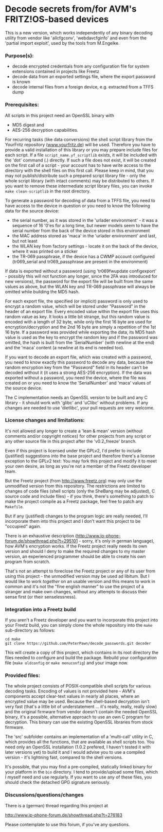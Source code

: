 # Decode secrets from/for AVM's FRITZ!OS-based devices

This is a new version, which works independently of any binary decoding utility from vendor like 'allcfgconv', 'webdavcfginfo' and even from the 'partial import exploit', used by the tools from M.Engelke.

### Purpose(s):
- decode encrypted credentials from any configuration file for system extensions contained in projects like Freetz
- decode data from an exported settings file, where the export password is known
- decode internal files from a foreign device, e.g. extracted from a TFFS dump

### Prerequisites:
All scripts in this project need an OpenSSL binary with
* MD5 digest and
* AES-256 decryption
capabilities.

For recurring tasks (like data conversions) the shell script library from the YourFritz repository (www.yourfritz.de) will be used. Therefore you have to provide a valid installation of this library or you may prepare include files for each script. If a file ```script_name.yf_scriptlib``` exists, it will be included with the 'dot' command (.) directly. If such a file does not exist, it will be created on the first call of a script - your account has to have write access to the directory with the shell files on this first call. Please keep in mind, that you may not publish/distribute such a prepared script library file - only the whole script library (with intact comments) may be distributed to others. If you want to remove these intermediate script library files, you can invoke ```make clean-scriptlib``` in the root directory.

To generate a password for decoding of data from a TFFS file, you need to have access to the device in question or you need to know the following data for the source device:
* the serial number, as it was stored in the 'urlader environment' - it was a sequence of 16 '0'es for a long time, but newer models seem to have the serial number from the back of the device stored in this environment
* the MAC address stored as 'maca' in the 'urlader environment' and last, but not least
* the WLAN key from factory settings - locate it on the back of the device, where it was printed on a sticker
* the TR-069 passphrase, if the device has a CWMP account configured (tr069_serial and tr069_passphrase are present in the environment)

If data is exported without a password (using 'tr069fwupdate configexport' - possibly this will not function any longer, since the 2FA was introduced for new versions), the password for the export file will be built from the same values as above, but the WLAN key and TR-069 passphrase will always be omitted while building the MD5 hash.

For each export file, the specified (or implicit) password is only used to encrypt a random value, which will be stored under "Password" in the header of an export file. Every encoded value within the export file uses this random value as key. It looks a little bit strange, but this random value is encoded with a length of 32 byte, while only the first 16 byte are used for encryption/decryption and the 2nd 16 byte are simply a repetition of the 1st 16 byte. If a password was provided while exporting the data, its MD5 hash value is used as the key to encrypt the random key and if the password was omitted, the hash is built from the 'SerialNumber' (with newline at the end) and the 'maca' content (a newline at its end is needed too).

If you want to decode an export file, which was created with a password, you need to know exactly this password to decode any data, because the random encryption key from the "Password" field in its header can't be decoded without it (it uses a strong AES-256 encryption). If the data was exported without a password, you need the device, where the file was created on or you need to know the 'SerialNumber' and 'maca' values of the source device.

The C implementation needs an OpenSSL version to be built and any C library - it should work with 'glibc' and 'uClibc' without problems. If any changes are needed to use 'dietlibc', your pull requests are very welcome.

### License changes and limitations:
It's not allowed any longer to create a 'lean & mean' version (without comments and/or copyright notices) for other projects from any script or any other source file in this project after the 'v0.2_freeze' branch.

Even if this project is licensed under the GPLv2, I'd prefer to include (justified) suggestions into the base project and therefore there's a license exception to the GPLv2 text: You may fork this project and modify it to meet your own desire, as long as you're not a member of the Freetz developer team.

But the Freetz project (from http://www.freetz.org) may only use the unmodified version from this repository. The restrictions are limited to changes of code files (shell scripts (only the SheBang may be adjusted), C source code and include files) - if you think, there's something to patch to make the project compile as a Freetz package, feel free to patch any ```Makefile```.

But if any (justified) changes to the program logic are really needed, I'll incorporate them into this project and I don't want this project to be "occupied" again.

There is an exhaustive description (http://www.ip-phone-forum.de/showthread.php?t=295101 - sorry, it's only in german language), how AVM's encryption works. If the Freetz project really needs its own version and should I deny to make the required changes to my master version, an experienced programmer should be able to create his own program from scratch.

That's not an attempt to foreclose the Freetz project or any of its user from using this project - the unmodified version may be used ad libitum. But I would like to work *together* on an usable version and this means to work in common and it's not the "fine english manner" to use the project of a stranger and make own changes, without any attempts to discuss their sense first (or their senselessness).

### Integration into a Freetz build
If you aren't a Freetz developer and you want to incorporate this project into your Freetz build, you can simply clone the whole repository into the ```make``` sub-directory as follows:
```
cd make
git clone https://github.com/PeterPawn/decode_passwords.git decoder
```
This will create a copy of this project, which contains in its root directory the files needed to configure and build the package. Rebuild your configuration file (```make oldconfig``` or ```make menuconfig```) and your image now.

### Provided files:
The whole project consists of POSIX-compatible shell scripts for various decoding tasks. Encoding of values is not provided here - AVM's components accept clear-text values in nearly all places, where an encrypted value may be used. Because the shell-based decryption isn't very fast (that's a little bit of understatement ... it's really, really, really slow) and the original firmware from vendor doesn't contain the needed OpenSSL binary, it's a possible, alternative approach to use an own C program for decryption. This binary can use the existing OpenSSL libraries from stock firmware.

The 'src' subfolder contains an implementation of a 'multi-call' utility in C, which provides all the functions, that are available as shell scripts too. You need only an OpenSSL installation (1.0.2 prefered, I haven't tested it with later versions yet) to build it and I would advise you to use a compiled version - it's lightning fast, compared to the shell versions.

It's possible, that you may find a pre-compiled, statically linked binary for your platform in the ```bin``` directory. I tend to provide/upload some files, which I myself need and use regularly. If you want to use any of these files, you should check the detached GPG signature seriously.

### Discussions/questions/changes

There is a (german) thread regarding this project at

http://www.ip-phone-forum.de/showthread.php?t=276183

Please contemplate to use this forum, if you've any questions.
